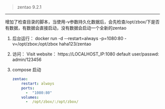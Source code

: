 
> zentao 9.2.1
----

增加了检查目录的脚本，当使用-v参数持久化数据后，会先检查/opt/zbox/下是否有数据，有数据会直接启动，没有数据会启动一个全新的zentao


1.  后台运行：
    docker run -d --restart=always -p=1080:80 -v=/opt/zbox:/opt/zbox  haha123/zentao

2.  访问：
       Visit website： https://LOCALHOST_IP:1080 default 
       user/passwd: admin/123456

3.  compose 启动
    ```yaml
    zentao:
        restart: always
        ports:
          -  "1080:80"
        volumes:
          -  /opt/zbox/:/opt/zbox/     
    ```

